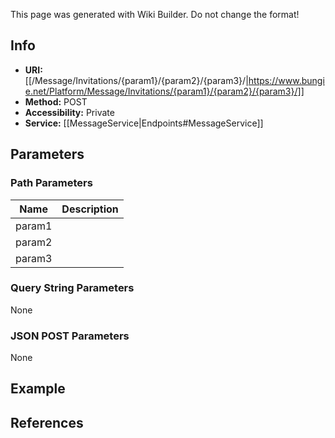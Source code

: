 <span class="wiki-builder">This page was generated with Wiki Builder. Do not change the format!</span>

## Info

* **URI:** [[/Message/Invitations/{param1}/{param2}/{param3}/|https://www.bungie.net/Platform/Message/Invitations/{param1}/{param2}/{param3}/]]
* **Method:** POST
* **Accessibility:** Private
* **Service:** [[MessageService|Endpoints#MessageService]]

## Parameters
### Path Parameters
Name | Description
---- | -----------
param1 | 
param2 | 
param3 | 

### Query String Parameters
None

### JSON POST Parameters
None

## Example


## References
